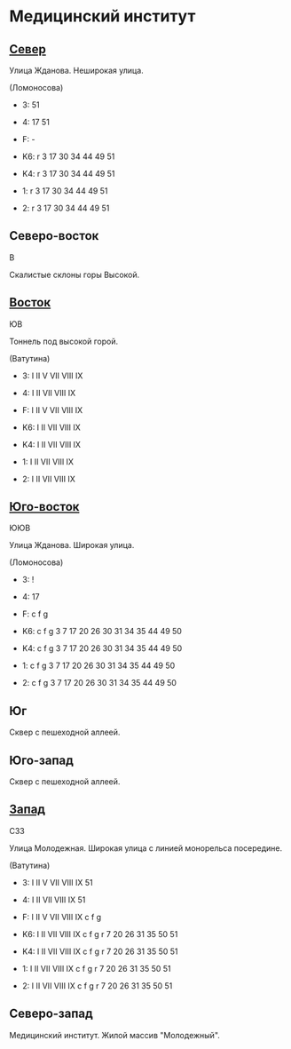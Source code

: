 # Медицинский институт

## [Север](./10555065.md)

Улица Жданова.
Неширокая улица.

(Ломоносова)

* 3:    51
* 4:    17  51
* F:    -

* K6:   r
        3   17  30  34  44  49  51
* K4:   r
        3   17  30  34  44  49  51
* 1:    r
        3   17  30  34  44  49  51
* 2:    r
        3   17  30  34  44  49  51

## Северо-восток

В

Скалистые склоны горы Высокой.

## [Восток](./10570070.md)

ЮВ

Тоннель под высокой горой.

(Ватутина)

* 3:    I   II  V   VII VIII    IX
* 4:    I   II  VII VIII    IX
* F:    I   II  V   VII VIII    IX

* K6:   I   II  VII VIII    IX
* K4:   I   II  VII VIII    IX
* 1:    I   II  VII VIII    IX
* 2:    I   II  VII VIII    IX

## [Юго-восток](./10555080.md)

ЮЮВ

Улица Жданова.
Широкая улица.

(Ломоносова)

* 3:    !
* 4:    17
* F:    c   f   g

* K6:   c   f   g
        3   7   17  20  26  30  31  34  35  44  49  50
* K4:   c   f   g
        3   7   17  20  26  30  31  34  35  44  49  50
* 1:    c   f   g
        3   7   17  20  26  30  31  34  35  44  49  50
* 2:    c   f   g
        3   7   17  20  26  30  31  34  35  44  49  50

## Юг

Сквер с пешеходной аллеей.

## Юго-запад

Сквер с пешеходной аллеей.

## [Запад](./10545070.md)

СЗЗ

Улица Молодежная.
Широкая улица с линией монорельса посередине.

(Ватутина)

* 3:    I   II  V   VII VIII    IX  51
* 4:    I   II  VII VIII    IX  51
* F:    I   II  V   VII VIII    IX
        c   f   g

* K6:   I   II  VII VIII    IX
        c   f   g   r
        7   20  26  31  35  50  51
* K4:   I   II  VII VIII    IX
        c   f   g   r
        7   20  26  31  35  50  51
* 1:    I   II  VII VIII    IX
        c   f   g   r
        7   20  26  31  35  50  51
* 2:    I   II  VII VIII    IX
        c   f   g   r
        7   20  26  31  35  50  51

## Северо-запад

Медицинский институт.
Жилой массив "Молодежный".
